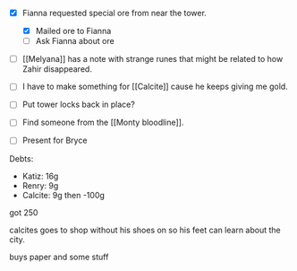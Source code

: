 - [x] Fianna requested special ore from near the tower. 
	- [x] Mailed ore to Fianna
	- [ ] Ask Fianna about ore
- [ ] [[Melyana]] has a note with strange runes that might be related to how Zahir disappeared.
- [ ] I have to make something for [[Calcite]] cause he keeps giving me gold.
- [ ] Put tower locks back in place? 
- [ ] Find someone from the [[Monty bloodline]].
- [ ] Present for Bryce


Debts:
- Katiz: 16g
- Renry: 9g
- Calcite: 9g then -100g

got 250

calcites goes to shop without his shoes on so his feet can learn about the city.

buys paper and some stuff

